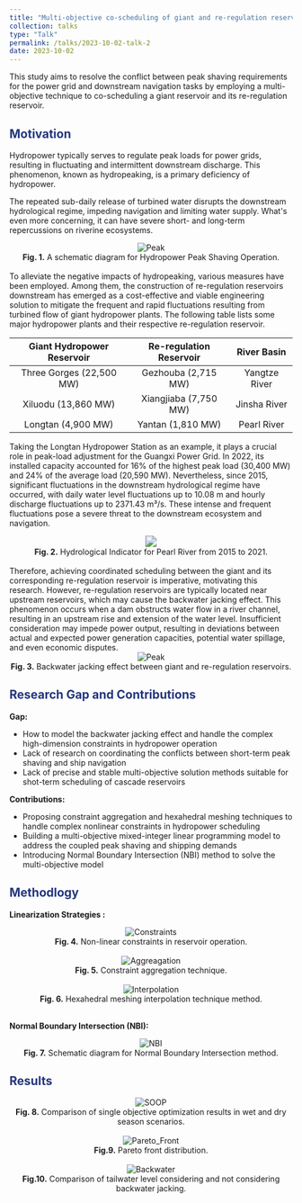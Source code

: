 ```yaml
---
title: "Multi-objective co-scheduling of giant and re-regulation reservoirs"
collection: talks
type: "Talk"
permalink: /talks/2023-10-02-talk-2
date: 2023-10-02
---
```


This study aims to resolve the conflict between peak shaving requirements for the power grid and downstream navigation tasks by employing a multi-objective technique to co-scheduling a giant reservoir and its re-regulation reservoir.

<h2 style="color: #24367d;">Motivation</h2>

Hydropower typically serves to regulate peak loads for power grids, resulting in fluctuating and intermittent downstream discharge. This phenomenon, known as hydropeaking, is a primary deficiency of hydropower. 

The repeated sub-daily release of turbined water disrupts the downstream hydrological regime, impeding navigation and limiting water supply. What's even more concerning, it can have severe short- and long-term repercussions on riverine ecosystems.

<div style="text-align: center;">
  <img src="http://prelude0324.github.io/academic_pages/images/research_4_fig_1.svg#pic_center" alt="Peak" style="max-width: 50%; height: auto;" />
</div>

<div style="text-align: center;">
<b>Fig. 1.</b> A schematic diagram for Hydropower Peak Shaving Operation.
</div><br/>
To alleviate the negative impacts of hydropeaking, various measures have been employed. Among them, the construction of re-regulation reservoirs downstream has emerged as a cost-effective and viable engineering solution to mitigate the frequent and rapid fluctuations resulting from turbined flow of giant hydropower plants. The following table lists some major hydropower plants and their respective re-regulation reservoir.

| Giant Hydropower Reservoir | Re-regulation Reservoir |  River Basin  |
| :------------------------: | :---------------------: | :-----------: |
|  Three Gorges (22,500 MW)  |   Gezhouba (2,715 MW)   | Yangtze River |
|    Xiluodu (13,860 MW)     |  Xiangjiaba (7,750 MW)  | Jinsha River  |
|    Longtan   (4,900 MW)    |    Yantan (1,810 MW)    |  Pearl River  |

Taking the Longtan Hydropower Station as an example, it plays a crucial role in peak-load adjustment for the Guangxi Power Grid. In 2022, its installed capacity accounted for 16% of the highest peak load (30,400 MW) and 24% of the average load (20,590 MW). Nevertheless, since 2015, significant fluctuations in the downstream hydrological regime have occurred, with daily water level fluctuations up to 10.08 m and hourly discharge fluctuations up to 2371.43 m³/s. These intense and frequent fluctuations pose a severe threat to the downstream ecosystem and navigation. 

<div style="text-align: center;">
  <img src="http://prelude0324.github.io/academic_pages/images/research_4_fig_3.svg#pic_center" style="zoom:125%;">
</div>

<div style="text-align: center;">
<b>Fig. 2.</b> Hydrological Indicator for Pearl River from 2015 to 2021.
</div><br/>
Therefore, achieving coordinated scheduling between the giant and its corresponding re-regulation reservoir is imperative, motivating this research. However, re-regulation reservoirs are typically located near upstream reservoirs, which may cause the backwater jacking effect. This phenomenon occurs when a dam obstructs water flow in a river channel, resulting in an upstream rise and extension of the water level. Insufficient consideration may impede power output, resulting in deviations between actual and expected power generation capacities, potential water spillage, and even economic disputes.

<div style="text-align: center;">
  <img src="http://prelude0324.github.io/academic_pages/images/research_4_fig_2.svg#pic_center" alt="Peak" style="max-width: 50%; height: auto;" />
</div>

<div style="text-align: center;">
<b>Fig. 3.</b> Backwater jacking effect between giant and re-regulation reservoirs.
</div>

<h2 style="color: #24367d;">Research Gap and Contributions</h2>

**Gap:**

- How to model the backwater jacking effect and handle the complex high-dimension constraints in hydropower operation
- Lack of research on coordinating the conflicts between short-term peak shaving and ship navigation
- Lack of precise and stable multi-objective solution methods suitable for shot-term scheduling of cascade reservoirs

**Contributions:**

- Proposing constraint aggregation and hexahedral meshing techniques to handle complex nonlinear constraints in hydropower scheduling
- Building a multi-objective mixed-integer linear programming model to address the coupled peak shaving and shipping demands
- Introducing Normal Boundary Intersection (NBI) method to solve the multi-objective model

<h2 style="color: #24367d;">Methodlogy</h2>

**Linearization Strategies :**

<div style="text-align: center;">
  <img src="http://prelude0324.github.io/academic_pages/images/research_4_fig_7.svg#pic_center" alt="Constraints" style="max-width: 50%; height: auto;" />
</div>
<div style="text-align: center;">
<b>Fig. 4.</b> Non-linear constraints in reservoir operation.
</div><br/>
<div style="text-align: center;">
  <img src="http://prelude0324.github.io/academic_pages/images/research_4_fig_4.svg#pic_center" alt="Aggreagation" style="max-width: 100%; height: auto;" />
</div>

<div style="text-align: center;">
<b>Fig. 5.</b> Constraint aggregation technique.
</div><br/>
<div style="text-align: center;">
  <img src="http://prelude0324.github.io/academic_pages/images/research_4_fig_5.svg#pic_center" alt="Interpolation" style="max-width: 80%; height: auto;" />
</div>
<div style="text-align: center;">
<b>Fig. 6.</b> Hexahedral meshing interpolation technique method.
</div><br/>

**Normal Boundary Intersection (NBI):**

<div style="text-align: center;">
  <img src="http://prelude0324.github.io/academic_pages/images/research_4_fig_6.svg#pic_center" alt="NBI" style="max-width: 50%; height: auto;" />
</div>
<div style="text-align: center;">
<b>Fig. 7.</b> Schematic diagram for Normal Boundary Intersection method.
</div>


<h2 style="color: #24367d;">Results</h2>

<div style="text-align: center;">
  <img src="http://prelude0324.github.io/academic_pages/images/research_4_fig_8.svg#pic_center" alt="SOOP" style="max-width: 80%; height: auto;" />
</div>
<div style="text-align: center;">
<b>Fig. 8.</b> Comparison of single objective optimization results in wet and dry season scenarios.
</div><br/>

<div style="text-align: center;">
  <img src="http://prelude0324.github.io/academic_pages/images/research_4_fig_9.svg#pic_center" alt="Pareto_Front" style="max-width: 40%; height: auto;" />
</div>

<div style="text-align: center;">
<b>Fig.9.</b> Pareto front distribution.
</div><br/>



<div style="text-align: center;">
  <img src="http://prelude0324.github.io/academic_pages/images/research_4_fig_10.svg#pic_center" alt="Backwater" style="max-width: 100%; height: auto;" />
</div>


<div style="text-align: center;">
<b>Fig.10.</b> Comparison of tailwater level considering and not considering backwater jacking.
</div><br/>
